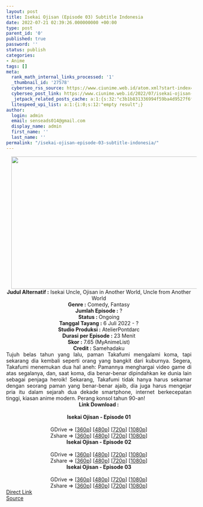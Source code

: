 ```yaml
---
layout: post
title: Isekai Ojisan (Episode 03) Subtitle Indonesia
date: 2022-07-21 02:39:26.000000000 +00:00
type: post
parent_id: '0'
published: true
password: ''
status: publish
categories:
- Anime
tags: []
meta:
  rank_math_internal_links_processed: '1'
  _thumbnail_id: '27578'
  cyberseo_rss_source: https://www.ciunime.web.id/atom.xml?start-index=1
  cyberseo_post_link: https://www.ciunime.web.id/2022/07/isekai-ojisan-subtitle-indonesia.html
  _jetpack_related_posts_cache: a:1:{s:32:"c3b1b831336994f59ba4d9527f6fd321";a:2:{s:7:"expires";i:1658597234;s:7:"payload";a:3:{i:0;a:1:{s:2:"id";i:27402;}i:1;a:1:{s:2:"id";i:27278;}i:2;a:1:{s:2:"id";i:27575;}}}}
  litespeed_vpi_list: a:1:{i:0;s:12:"empty result";}
author:
  login: admin
  email: senseads014@gmail.com
  display_name: admin
  first_name: ''
  last_name: ''
permalink: "/isekai-ojisan-episode-03-subtitle-indonesia/"
---
```

<div class="separator" style="clear: both; text-align: center;"><a href="https://blogger.googleusercontent.com/img/b/R29vZ2xl/AVvXsEjId4ueiCzfYdbnGnmmzVqG3xFaxlDJ71lOk1PT7aJ8qWHR9zc_JBhphEWgBhCTgszXbPXO3ckLttWIjZJwq-Hx1EUbXdopn0cyJQ9qPb82g-5ZJEuWNqPAsdOy81arkSJnZ0u71HNL0xRlcV0vCLhTKsrwFzdCQ9HJSb8rNuL6a_muoz_s6RXEB4vE/s1280/Isekai%20Ojisan.jpg" style="margin-left: 1em; margin-right: 1em;"><img border="0" data-original-height="720" data-original-width="1280" height="360" src="{{ site.baseurl }}/assets/2022/07/Isekai%20Ojisan.jpg" width="640" /></a></div>
<div class="separator" style="clear: both; text-align: center;"></div>
<div style="text-align: center;"><b>Judul</b><b><b> Alternatif</b> :</b> Isekai Uncle, Ojisan in Another World, Uncle from Another World</div>
<div style="text-align: center;"><b><b>Genre :</b></b> Comedy, Fantasy</div>
<div style="text-align: center;"><b>Jumlah Episode :</b> ?<br /><b>Status :&nbsp;</b>Ongoing<br /><b>Tanggal Tayang :</b> 6 Juli 2022 - ?<br /><b>Studio Produksi :</b>&nbsp;AtelierPontdarc<br /><b>Durasi per Episode :</b> 23 Menit</div>
<div style="text-align: center;"><b>Skor :</b> 7.65 (MyAnimeList)</div>
<div style="text-align: center;"><b>Credit :</b>&nbsp;Samehadaku</div>
<div style="text-align: center;"></div>
<div style="text-align: justify;">Tujuh belas tahun yang lalu, paman Takafumi mengalami koma, tapi sekarang dia kembali seperti orang yang bangkit dari kuburnya. Segera, Takafumi menemukan dua hal aneh: Pamannya menghargai video game di atas segalanya, dan, saat koma, dia benar-benar dipindahkan ke dunia lain sebagai penjaga heroik! Sekarang, Takafumi tidak hanya harus sekamar dengan seorang paman yang benar-benar ajaib, dia juga harus mengejar pria itu dalam sejarah dua dekade smartphone, internet berkecepatan tinggi, kiasan anime modern. Perang konsol tahun 90-an!</div>
<div style="text-align: justify;"></div>
<div style="text-align: justify;"></div>
<div style="text-align: center;">
<div style="text-align: center;">
<div style="text-align: left;">
<div style="text-align: center;"><b>Link Download :</b></div>
<div style="text-align: center;"><b><br /></b></div>
<div style="text-align: center;"><span style="text-align: left;"><b>Isekai Ojisan&nbsp;</b></span><b>- Episode 01</b></div>
<div style="text-align: center;"><b><br /></b></div>
<div style="text-align: center;">GDrive =&gt; [<a href="https://acefile.co/f/79241201/iso-01-360p-samehadaku-care-mp4" target="_blank" rel="noopener">360p</a>] [<a href="https://acefile.co/f/79241206/iso-01-480p-samehadaku-care-mp4" target="_blank" rel="noopener">480p</a>] [<a href="https://acefile.co/f/79241297/iso-01-mp4hd-samehadaku-care-mp4" target="_blank" rel="noopener">720p</a>] [<a href="https://acefile.co/f/79241391/iso-01-fullhd-samehadaku-care-mp4" target="_blank" rel="noopener">1080p</a>]</div>
<div style="text-align: center;">Zshare =&gt; [<a href="https://www76.zippyshare.com/v/gxWHqg9U/file.html" target="_blank" rel="noopener">360p</a>] [<a href="https://www76.zippyshare.com/v/KtJ7G6nZ/file.html" target="_blank" rel="noopener">480p</a>] [<a href="https://www93.zippyshare.com/v/V0OPtHuE/file.html" target="_blank" rel="noopener">720p</a>] [<a href="https://www60.zippyshare.com/v/z2JumUXp/file.html" target="_blank" rel="noopener">1080p</a>]</div>
<div style="text-align: center;"></div>
<div style="text-align: center;">
<div><span style="text-align: left;"><b>Isekai Ojisan&nbsp;</b></span><b>- Episode 02</b></div>
<div><b><br /></b></div>
<div>GDrive =&gt; [<a href="https://acefile.co/f/79311302/iso-02-360p-samehadaku-care-mp4" target="_blank" rel="noopener">360p</a>] [<a href="https://acefile.co/f/79311304/iso-02-480p-samehadaku-care-mp4" target="_blank" rel="noopener">480p</a>] [<a href="https://acefile.co/f/79311678/iso-02-mp4hd-samehadaku-care-mp4" target="_blank" rel="noopener">720p</a>] [<a href="https://acefile.co/f/79312321/iso-02-fullhd-samehadaku-care-mp4" target="_blank" rel="noopener">1080p</a>]</div>
<div>Zshare =&gt; [<a href="https://www113.zippyshare.com/v/eDP3IonB/file.html" target="_blank" rel="noopener">360p</a>] [<a href="https://www113.zippyshare.com/v/RFXrd5La/file.html" target="_blank" rel="noopener">480p</a>] [<a href="https://www71.zippyshare.com/v/pBHGhDar/file.html" target="_blank" rel="noopener">720p</a>] [<a href="https://www27.zippyshare.com/v/LbVG07Tx/file.html" target="_blank" rel="noopener">1080p</a>]</div>
<div></div>
<div>
<div><span style="text-align: left;"><b>Isekai Ojisan&nbsp;</b></span><b>- Episode 03</b></div>
<div><b><br /></b></div>
<div>GDrive =&gt; [<a href="https://acefile.co/f/79824640/iso-03-360p-samehadaku-care-mp4" target="_blank" rel="noopener">360p</a>] [<a href="https://acefile.co/f/79824645/iso-03-480p-samehadaku-care-mp4" target="_blank" rel="noopener">480p</a>] [<a href="https://acefile.co/f/79824975/iso-03-mp4hd-samehadaku-care-mp4" target="_blank" rel="noopener">720p</a>] [<a href="https://acefile.co/f/79826365/iso-03-fullhd-samehadaku-care-mp4" target="_blank" rel="noopener">1080p</a>]</div>
<div>Zshare =&gt; [<a href="https://www69.zippyshare.com/v/tiQFTiHg/file.html" target="_blank" rel="noopener">360p</a>] [<a href="https://www69.zippyshare.com/v/iRarpkgz/file.html" target="_blank" rel="noopener">480p</a>] [<a href="https://www120.zippyshare.com/v/8nISbvzy/file.html" target="_blank" rel="noopener">720p</a>] [<a href="https://www101.zippyshare.com/v/Es6ZCvl2/file.html" target="_blank" rel="noopener">1080p</a>]</div>
</div>
</div>
</div>
</div>
</div>
<link rel="stylesheet" href="https://cdnjs.cloudflare.com/ajax/libs/font-awesome/4.7.0/css/font-awesome.min.css" />
<div class="divbtn"> <a href="https://handymansurrender.com/fihup8buzv?key=94550f7ce39444073321dde3b8782f97" class="btn"><i class="fa fa-download"></i> Direct Link</a> <br /><a href="https://www.ciunime.web.id/2022/07/isekai-ojisan-subtitle-indonesia.html">Source</a> </div>
